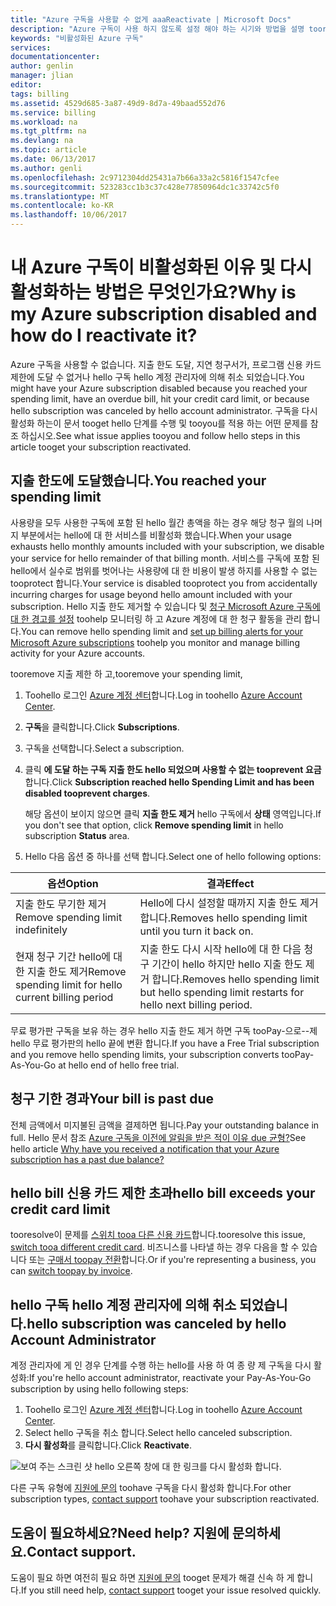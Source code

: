 ```yaml
---
title: "Azure 구독을 사용할 수 없게 aaaReactivate | Microsoft Docs"
description: "Azure 구독이 사용 하지 않도록 설정 해야 하는 시기와 방법을 설명 tooreactivate 것입니다."
keywords: "비활성화된 Azure 구독"
services: 
documentationcenter: 
author: genlin
manager: jlian
editor: 
tags: billing
ms.assetid: 4529d685-3a87-49d9-8d7a-49baad552d76
ms.service: billing
ms.workload: na
ms.tgt_pltfrm: na
ms.devlang: na
ms.topic: article
ms.date: 06/13/2017
ms.author: genli
ms.openlocfilehash: 2c9712304dd25431a7b66a33a2c5816f1547cfee
ms.sourcegitcommit: 523283cc1b3c37c428e77850964dc1c33742c5f0
ms.translationtype: MT
ms.contentlocale: ko-KR
ms.lasthandoff: 10/06/2017
---
```

# <a name="why-is-my-azure-subscription-disabled-and-how-do-i-reactivate-it"></a><span data-ttu-id="33ae3-104">내 Azure 구독이 비활성화된 이유 및 다시 활성화하는 방법은 무엇인가요?</span><span class="sxs-lookup"><span data-stu-id="33ae3-104">Why is my Azure subscription disabled and how do I reactivate it?</span></span>
<span data-ttu-id="33ae3-105">Azure 구독을 사용할 수 없습니다. 지출 한도 도달, 지연 청구서가, 프로그램 신용 카드 제한에 도달 수 없거나 hello 구독 hello 계정 관리자에 의해 취소 되었습니다.</span><span class="sxs-lookup"><span data-stu-id="33ae3-105">You might have your Azure subscription disabled because you reached your spending limit, have an overdue bill, hit your credit card limit, or because hello subscription was canceled by hello account administrator.</span></span> <span data-ttu-id="33ae3-106">구독을 다시 활성화 하는이 문서 tooget hello 단계를 수행 및 tooyou를 적용 하는 어떤 문제를 참조 하십시오.</span><span class="sxs-lookup"><span data-stu-id="33ae3-106">See what issue applies tooyou and follow hello steps in this article tooget your subscription reactivated.</span></span>

## <a name="you-reached-your-spending-limit"></a><span data-ttu-id="33ae3-107">지출 한도에 도달했습니다.</span><span class="sxs-lookup"><span data-stu-id="33ae3-107">You reached your spending limit</span></span>
<span data-ttu-id="33ae3-108">사용량을 모두 사용한 구독에 포함 된 hello 월간 총액을 하는 경우 해당 청구 월의 나머지 부분에서는 hello에 대 한 서비스를 비활성화 했습니다.</span><span class="sxs-lookup"><span data-stu-id="33ae3-108">When your usage exhausts hello monthly amounts included with your subscription, we disable your service for hello remainder of that billing month.</span></span> <span data-ttu-id="33ae3-109">서비스를 구독에 포함 된 hello에서 실수로 범위를 벗어나는 사용량에 대 한 비용이 발생 하지를 사용할 수 없는 tooprotect 합니다.</span><span class="sxs-lookup"><span data-stu-id="33ae3-109">Your service is disabled tooprotect you from accidentally incurring charges for usage beyond hello amount included with your subscription.</span></span> <span data-ttu-id="33ae3-110">Hello 지출 한도 제거할 수 있습니다 및 [청구 Microsoft Azure 구독에 대 한 경고를 설정](billing-set-up-alerts.md) toohelp 모니터링 하 고 Azure 계정에 대 한 청구 활동을 관리 합니다.</span><span class="sxs-lookup"><span data-stu-id="33ae3-110">You can remove hello spending limit and [set up billing alerts for your Microsoft Azure subscriptions](billing-set-up-alerts.md) toohelp you monitor and manage billing activity for your Azure accounts.</span></span>

<span data-ttu-id="33ae3-111">tooremove 지출 제한 하 고,</span><span class="sxs-lookup"><span data-stu-id="33ae3-111">tooremove your spending limit,</span></span>

1. <span data-ttu-id="33ae3-112">Toohello 로그인 [Azure 계정 센터](https://account.windowsazure.com/Home/Index)합니다.</span><span class="sxs-lookup"><span data-stu-id="33ae3-112">Log in toohello [Azure Account Center](https://account.windowsazure.com/Home/Index).</span></span>
2. <span data-ttu-id="33ae3-113">**구독**을 클릭합니다.</span><span class="sxs-lookup"><span data-stu-id="33ae3-113">Click **Subscriptions**.</span></span>
3. <span data-ttu-id="33ae3-114">구독을 선택합니다.</span><span class="sxs-lookup"><span data-stu-id="33ae3-114">Select a subscription.</span></span>
4. <span data-ttu-id="33ae3-115">클릭 **에 도달 하는 구독 지출 한도 hello 되었으며 사용할 수 없는 tooprevent 요금**합니다.</span><span class="sxs-lookup"><span data-stu-id="33ae3-115">Click **Subscription reached hello Spending Limit and has been disabled tooprevent charges**.</span></span>

    <span data-ttu-id="33ae3-116">해당 옵션이 보이지 않으면 클릭 **지출 한도 제거** hello 구독에서 **상태** 영역입니다.</span><span class="sxs-lookup"><span data-stu-id="33ae3-116">If you don't see that option, click **Remove spending limit** in hello subscription **Status** area.</span></span>
5. <span data-ttu-id="33ae3-117">Hello 다음 옵션 중 하나를 선택 합니다.</span><span class="sxs-lookup"><span data-stu-id="33ae3-117">Select one of hello following options:</span></span>

| <span data-ttu-id="33ae3-118">옵션</span><span class="sxs-lookup"><span data-stu-id="33ae3-118">Option</span></span> | <span data-ttu-id="33ae3-119">결과</span><span class="sxs-lookup"><span data-stu-id="33ae3-119">Effect</span></span> |
| --- | --- |
| <span data-ttu-id="33ae3-120">지출 한도 무기한 제거</span><span class="sxs-lookup"><span data-stu-id="33ae3-120">Remove spending limit indefinitely</span></span> |<span data-ttu-id="33ae3-121">Hello에 다시 설정할 때까지 지출 한도 제거 합니다.</span><span class="sxs-lookup"><span data-stu-id="33ae3-121">Removes hello spending limit until you turn it back on.</span></span> |
| <span data-ttu-id="33ae3-122">현재 청구 기간 hello에 대 한 지출 한도 제거</span><span class="sxs-lookup"><span data-stu-id="33ae3-122">Remove spending limit for hello current billing period</span></span> |<span data-ttu-id="33ae3-123">지출 한도 다시 시작 hello에 대 한 다음 청구 기간이 hello 하지만 hello 지출 한도 제거 합니다.</span><span class="sxs-lookup"><span data-stu-id="33ae3-123">Removes hello spending limit but hello spending limit restarts for hello next billing period.</span></span> |

<span data-ttu-id="33ae3-124">무료 평가판 구독을 보유 하는 경우 hello 지출 한도 제거 하면 구독 tooPay-으로--제 hello 무료 평가판의 hello 끝에 변환 합니다.</span><span class="sxs-lookup"><span data-stu-id="33ae3-124">If you have a Free Trial subscription and you remove hello spending limits, your subscription converts tooPay-As-You-Go at hello end of hello free trial.</span></span>

## <a name="your-bill-is-past-due"></a><span data-ttu-id="33ae3-125">청구 기한 경과</span><span class="sxs-lookup"><span data-stu-id="33ae3-125">Your bill is past due</span></span>
<span data-ttu-id="33ae3-126">전체 금액에서 미지불된 금액을 결제하면 됩니다.</span><span class="sxs-lookup"><span data-stu-id="33ae3-126">Pay your outstanding balance in full.</span></span> <span data-ttu-id="33ae3-127">Hello 문서 참조 [Azure 구독을 이전에 알림을 받은 적이 이유 due 균형?](billing-azure-subscription-past-due-balance.md#how-to-resolve-the-issue)</span><span class="sxs-lookup"><span data-stu-id="33ae3-127">See hello article [Why have you received a notification that your Azure subscription has a past due balance?](billing-azure-subscription-past-due-balance.md#how-to-resolve-the-issue)</span></span>

## <a name="hello-bill-exceeds-your-credit-card-limit"></a><span data-ttu-id="33ae3-128">hello bill 신용 카드 제한 초과</span><span class="sxs-lookup"><span data-stu-id="33ae3-128">hello bill exceeds your credit card limit</span></span>
<span data-ttu-id="33ae3-129">tooresolve이 문제를 [스위치 tooa 다른 신용 카드](billing-how-to-change-credit-card.md)합니다.</span><span class="sxs-lookup"><span data-stu-id="33ae3-129">tooresolve this issue, [switch tooa different credit card](billing-how-to-change-credit-card.md).</span></span> <span data-ttu-id="33ae3-130">비즈니스를 나타낼 하는 경우 다음을 할 수 있습니다 또는 [구매서 toopay 전환](https://azure.microsoft.com/pricing/invoicing/)합니다.</span><span class="sxs-lookup"><span data-stu-id="33ae3-130">Or if you're representing a business, you can [switch toopay by invoice](https://azure.microsoft.com/pricing/invoicing/).</span></span>

## <a name="hello-subscription-was-canceled-by-hello-account-administrator"></a><span data-ttu-id="33ae3-131">hello 구독 hello 계정 관리자에 의해 취소 되었습니다.</span><span class="sxs-lookup"><span data-stu-id="33ae3-131">hello subscription was canceled by hello Account Administrator</span></span>
<span data-ttu-id="33ae3-132">계정 관리자에 게 인 경우 단계를 수행 하는 hello를 사용 하 여 종 량 제 구독을 다시 활성화:</span><span class="sxs-lookup"><span data-stu-id="33ae3-132">If you're hello account administrator, reactivate your Pay-As-You-Go subscription by using hello following steps:</span></span>

1. <span data-ttu-id="33ae3-133">Toohello 로그인 [Azure 계정 센터](https://account.windowsazure.com/Home/Index)합니다.</span><span class="sxs-lookup"><span data-stu-id="33ae3-133">Log in toohello [Azure Account Center](https://account.windowsazure.com/Home/Index).</span></span>
2. <span data-ttu-id="33ae3-134">Select hello 구독을 취소 합니다.</span><span class="sxs-lookup"><span data-stu-id="33ae3-134">Select hello canceled subscription.</span></span>
3. <span data-ttu-id="33ae3-135">**다시 활성화**를 클릭합니다.</span><span class="sxs-lookup"><span data-stu-id="33ae3-135">Click **Reactivate**.</span></span>

![보여 주는 스크린 샷 hello 오른쪽 창에 대 한 링크를 다시 활성화 합니다.](./media/billing-how-to-cancel-azure-subscription/reactivate-sub.png)

<span data-ttu-id="33ae3-137">다른 구독 유형에 [지원에 문의](https://portal.azure.com/?#blade/Microsoft_Azure_Support/HelpAndSupportBlade) toohave 구독을 다시 활성화 합니다.</span><span class="sxs-lookup"><span data-stu-id="33ae3-137">For other subscription types, [contact support](https://portal.azure.com/?#blade/Microsoft_Azure_Support/HelpAndSupportBlade) toohave your subscription reactivated.</span></span>

## <a name="need-help-contact-support"></a><span data-ttu-id="33ae3-138">도움이 필요하세요?</span><span class="sxs-lookup"><span data-stu-id="33ae3-138">Need help?</span></span> <span data-ttu-id="33ae3-139">지원에 문의하세요.</span><span class="sxs-lookup"><span data-stu-id="33ae3-139">Contact support.</span></span>
<span data-ttu-id="33ae3-140">도움이 필요 하면 여전히 필요 하면 [지원에 문의](https://portal.azure.com/?#blade/Microsoft_Azure_Support/HelpAndSupportBlade) tooget 문제가 해결 신속 하 게 합니다.</span><span class="sxs-lookup"><span data-stu-id="33ae3-140">If you still need help, [contact support](https://portal.azure.com/?#blade/Microsoft_Azure_Support/HelpAndSupportBlade) tooget your issue resolved quickly.</span></span>
